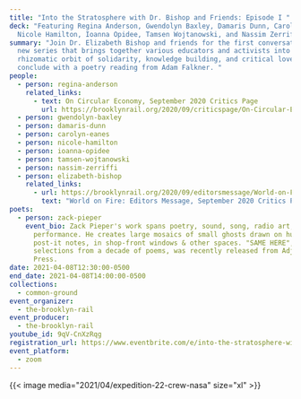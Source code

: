 ```yaml
---
title: "Into the Stratosphere with Dr. Bishop and Friends: Episode I "
deck: "Featuring Regina Anderson, Gwendolyn Baxley, Damaris Dunn, Carolyn Eanes,
  Nicole Hamilton, Ioanna Opidee, Tamsen Wojtanowski, and Nassim Zerriffi "
summary: "Join Dr. Elizabeth Bishop and friends for the first conversation in a
  new series that brings together various educators and activists into the
  rhizomatic orbit of solidarity, knowledge building, and critical love. We
  conclude with a poetry reading from Adam Falkner. "
people:
  - person: regina-anderson
    related_links:
      - text: On Circular Economy, September 2020 Critics Page
        url: https://brooklynrail.org/2020/09/criticspage/On-Circular-Economy
  - person: gwendolyn-baxley
  - person: damaris-dunn
  - person: carolyn-eanes
  - person: nicole-hamilton
  - person: ioanna-opidee
  - person: tamsen-wojtanowski
  - person: nassim-zerriffi
  - person: elizabeth-bishop
    related_links:
      - url: https://brooklynrail.org/2020/09/editorsmessage/World-on-Fire
        text: "World on Fire: Editors Message, September 2020 Critics Page"
poets:
  - person: zack-pieper
    event_bio: Zack Pieper's work spans poetry, sound, song, radio art, and
      performance. He creates large mosaics of small ghosts drawn on hundreds of
      post-it notes, in shop-front windows & other spaces. "SAME HERE",
      selections from a decade of poems, was recently released from Adjunct
      Press.
date: 2021-04-08T12:30:00-0500
end_date: 2021-04-08T14:00:00-0500
collections:
  - common-ground
event_organizer:
  - the-brooklyn-rail
event_producer:
  - the-brooklyn-rail
youtube_id: 9qV-CnXzRqg
registration_url: https://www.eventbrite.com/e/into-the-stratosphere-with-dr-bishop-and-friends-episode-i-tickets-148941908257
event_platform:
  - zoom
---
```

{{< image media="2021/04/expedition-22-crew-nasa" size="xl" >}}